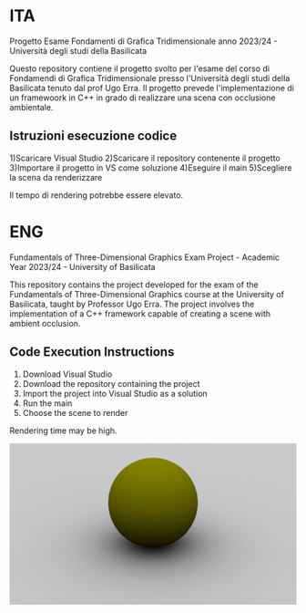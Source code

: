 # ITA
Progetto Esame Fondamenti di Grafica Tridimensionale anno 2023/24 - Università degli studi della Basilicata

Questo repository contiene il progetto svolto per l'esame del corso di Fondamendi di Grafica Tridimensionale presso l'Università degli studi della Basilicata tenuto dal prof Ugo Erra.
Il progetto prevede l'implementazione di un framewoork in C++ in grado di realizzare una scena con occlusione ambientale.

## Istruzioni esecuzione codice
1)Scaricare Visual Studio 
2)Scaricare il repository contenente il progetto
3)Importare il progetto in VS come soluzione
4)Eseguire il main
5)Scegliere la scena da renderizzare

Il tempo di rendering potrebbe essere elevato.

# ENG
Fundamentals of Three-Dimensional Graphics Exam Project - Academic Year 2023/24 - University of Basilicata

This repository contains the project developed for the exam of the Fundamentals of Three-Dimensional Graphics course at the University of Basilicata, taught by Professor Ugo Erra. 
The project involves the implementation of a C++ framework capable of creating a scene with ambient occlusion.

## Code Execution Instructions
1) Download Visual Studio 
2) Download the repository containing the project 
3) Import the project into Visual Studio as a solution 
4) Run the main  
5) Choose the scene to render

Rendering time may be high.


![Screen render finale](https://github.com/manuelecapece/GR_ambientOcclusion/blob/main/screenshot/sphereMultiJittered/num_samples-256.bmp)


